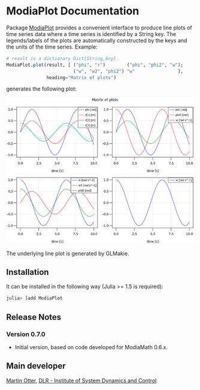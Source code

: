 # ModiaPlot Documentation

Package [ModiaPlot](https://github.com/ModiaSim/ModiaPlot.jl) provides a convenient interface 
to produce line plots of time series data where a time series is identified by a String key.
The legends/labels of the plots are automatically constructed by the
keys and the units of the time series. Example:

```julia
# result is a dictionary Dict{String,Any}.
ModiaPlot.plot(result, [ ("phi", "r")        ("phi", "phi2", "w");
                         ("w", "w2", "phi2") "w"                ],
               heading="Matrix of plots")
```

generates the following plot:

![Matrix-of-Plots](../resources/images/matrix-of-plots.png)

The underlying line plot is generated by GLMakie.



## Installation

It can be installed in the following way
(Julia >= 1.5 is required):

```julia
julia> ]add ModiaPlot
```

## Release Notes

### Version 0.7.0

- Initial version, based on code developed for ModiaMath 0.6.x.


## Main developer

[Martin Otter](https://rmc.dlr.de/sr/en/staff/martin.otter/),
[DLR - Institute of System Dynamics and Control](https://www.dlr.de/sr/en)


